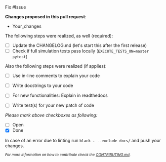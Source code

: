Fix #Issue

**Changes proposed in this pull request**:
- Your_changes

The following steps were realized, as well (required):
- [ ] Update the CHANGELOG.md (let's start this after the first release)
- [ ] Check if full simulation tests pass locally (`EXECUTE_TESTS_ON=master pytest`)

Also the following steps were realized (if applies):
- [ ] Use in-line comments to explain your code
- [ ] Write docstrings to your code
- [ ] For new functionalities: Explain in readthedocs
- [ ] Write test(s) for your new patch of code


*Please mark above checkboxes as following:*
- [ ] Open
- [x] Done

In case of an error due to linting run `black . --exclude docs/` and push your changes.

<sub>*For more information on how to contribute check the [CONTRIBUTING.md](https://github.com/rl-institut/mvs_eland/blob/dev/CONTRIBUTING.md).*<sub>

